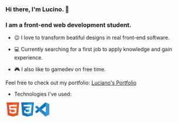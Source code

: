 ### Hi there, I'm Lucino. 👋
### I am a front-end web development student.

- 😉 I love to transform beatiful designs in real front-end software.

- 💻 Currently searching for a first job to apply knowledge and gain experience.

- 🎮 I also like to gamedev on free time.

Feel free to check out my portfolio: [Luciano's Portfolio](https://lucianosabino.github.io/Portfolio/)

- Technologies I've used:

<img src="https://github.com/devicons/devicon/blob/master/icons/html5/html5-original.svg" alt="html" width="40"/><img src="https://github.com/devicons/devicon/blob/master/icons/css3/css3-original.svg" alt="css" width="40"/><img src="https://github.com/devicons/devicon/blob/master/icons/vscode/vscode-original.svg" alt="c" width="40"/>

